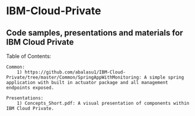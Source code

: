 # IBM-Cloud-Private
## Code samples, presentations and materials for IBM Cloud Private

Table of Contents:

    Common:
        1) https://github.com/abalasu1/IBM-Cloud-Private/tree/master/Common/SpringAppWithMonitoring: A simple spring application with built in actuator package and all management endpoints exposed.

    Presentations:
        1) Concepts_Short.pdf: A visual presentation of components within IBM Cloud Private.
